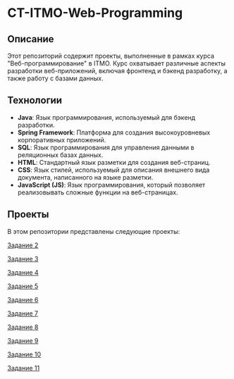 # CT-ITMO-Web-Programming

## Описание
Этот репозиторий содержит проекты, выполненные в рамках курса "Веб-программирование" в ITMO. Курс охватывает различные аспекты разработки веб-приложений, включая фронтенд и бэкенд разработку, а также работу с базами данных.

## Технологии
- **Java**: Язык программирования, используемый для бэкенд разработки.
- **Spring Framework**: Платформа для создания высокоуровневых корпоративных приложений.
- **SQL**: Язык программирования для управления данными в реляционных базах данных.
- **HTML**: Стандартный язык разметки для создания веб-страниц.
- **CSS**: Язык стилей, используемый для описания внешнего вида документа, написанного на языке разметки.
- **JavaScript (JS)**: Язык программирования, который позволяет реализовывать сложные функции на веб-страницах.

## Проекты
В этом репозитории представлены следующие проекты:

[Задание 2](https://github.com/reqmct/ITMO-university/blob/main/ct-itmo-web-programming/hw2/_%D0%92%D0%B5%D0%B1-%D0%BF%D1%80%D0%BE%D0%B3%D1%80%D0%B0%D0%BC%D0%BC%D0%B8%D1%80%D0%BE%D0%B2%D0%B0%D0%BD%D0%B8%D0%B5_%20%D0%BF%D1%80%D0%B0%D0%BA%D1%82%D0%B8%D0%BA%D0%B0-2%20(2023).pdf)

[Задание 3](https://github.com/reqmct/ITMO-university/blob/main/ct-itmo-web-programming/hw3/_%D0%92%D0%B5%D0%B1-%D0%BF%D1%80%D0%BE%D0%B3%D1%80%D0%B0%D0%BC%D0%BC%D0%B8%D1%80%D0%BE%D0%B2%D0%B0%D0%BD%D0%B8%D0%B5_%20%D0%BF%D1%80%D0%B0%D0%BA%D1%82%D0%B8%D0%BA%D0%B0-3%20(2023).pdf)

[Задание 4](https://github.com/reqmct/ITMO-university/blob/main/ct-itmo-web-programming/hw4/%D0%92%D0%B5%D0%B1-%D0%BF%D1%80%D0%BE%D0%B3%D1%80%D0%B0%D0%BC%D0%BC%D0%B8%D1%80%D0%BE%D0%B2%D0%B0%D0%BD%D0%B8%D0%B5_%20%D0%BF%D1%80%D0%B0%D0%BA%D1%82%D0%B8%D0%BA%D0%B0-4%20(2023).pdf)

[Задание 5](https://github.com/reqmct/ITMO-university/blob/main/ct-itmo-web-programming/hw5/%D0%92%D0%B5%D0%B1-%D0%BF%D1%80%D0%BE%D0%B3%D1%80%D0%B0%D0%BC%D0%BC%D0%B8%D1%80%D0%BE%D0%B2%D0%B0%D0%BD%D0%B8%D0%B5_%20%D0%BF%D1%80%D0%B0%D0%BA%D1%82%D0%B8%D0%BA%D0%B0-5%20(2023).pdf)

[Задание 6](https://github.com/reqmct/ITMO-university/blob/main/ct-itmo-web-programming/hw6/%D0%92%D0%B5%D0%B1-%D0%BF%D1%80%D0%BE%D0%B3%D1%80%D0%B0%D0%BC%D0%BC%D0%B8%D1%80%D0%BE%D0%B2%D0%B0%D0%BD%D0%B8%D0%B5_%20%D0%BF%D1%80%D0%B0%D0%BA%D1%82%D0%B8%D0%BA%D0%B0-6%20(2023).pdf)

[Задание 7](https://github.com/reqmct/ITMO-university/blob/main/ct-itmo-web-programming/hw7/%D0%92%D0%B5%D0%B1-%D0%BF%D1%80%D0%BE%D0%B3%D1%80%D0%B0%D0%BC%D0%BC%D0%B8%D1%80%D0%BE%D0%B2%D0%B0%D0%BD%D0%B8%D0%B5_%20%D0%BF%D1%80%D0%B0%D0%BA%D1%82%D0%B8%D0%BA%D0%B0-7%20(2023).pdf)

[Задание 8](https://github.com/reqmct/ITMO-university/blob/main/ct-itmo-web-programming/hw8/%D0%92%D0%B5%D0%B1-%D0%BF%D1%80%D0%BE%D0%B3%D1%80%D0%B0%D0%BC%D0%BC%D0%B8%D1%80%D0%BE%D0%B2%D0%B0%D0%BD%D0%B8%D0%B5_%20%D0%BF%D1%80%D0%B0%D0%BA%D1%82%D0%B8%D0%BA%D0%B0-8%20(2023).pdf)

[Задание 9](https://github.com/reqmct/ITMO-university/blob/main/ct-itmo-web-programming/hw9/%D0%92%D0%B5%D0%B1-%D0%BF%D1%80%D0%BE%D0%B3%D1%80%D0%B0%D0%BC%D0%BC%D0%B8%D1%80%D0%BE%D0%B2%D0%B0%D0%BD%D0%B8%D0%B5_%20%D0%BF%D1%80%D0%B0%D0%BA%D1%82%D0%B8%D0%BA%D0%B0-9%20(2023).pdf)

[Задание 10](https://github.com/reqmct/ITMO-university/blob/main/ct-itmo-web-programming/hw10/%D0%92%D0%B5%D0%B1-%D0%BF%D1%80%D0%BE%D0%B3%D1%80%D0%B0%D0%BC%D0%BC%D0%B8%D1%80%D0%BE%D0%B2%D0%B0%D0%BD%D0%B8%D0%B5_%20%D0%BF%D1%80%D0%B0%D0%BA%D1%82%D0%B8%D0%BA%D0%B0-10%20(2023).pdf)

[Задание 11](https://github.com/reqmct/ITMO-university/blob/main/ct-itmo-web-programming/hw11/%D0%92%D0%B5%D0%B1-%D0%BF%D1%80%D0%BE%D0%B3%D1%80%D0%B0%D0%BC%D0%BC%D0%B8%D1%80%D0%BE%D0%B2%D0%B0%D0%BD%D0%B8%D0%B5_%20%D0%BF%D1%80%D0%B0%D0%BA%D1%82%D0%B8%D0%BA%D0%B0-11%20(2023).pdf)
